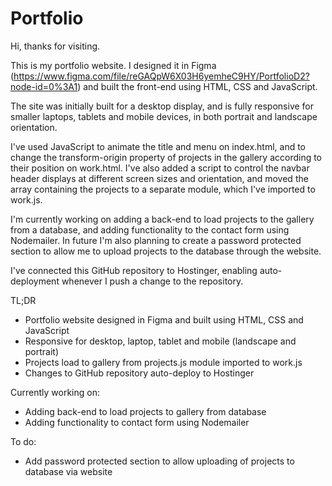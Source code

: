 # Portfolio

Hi, thanks for visiting.

This is my portfolio website.  I designed it in Figma (https://www.figma.com/file/reGAQpW6X03H6yemheC9HY/PortfolioD2?node-id=0%3A1) and built the front-end using HTML, CSS and JavaScript.

The site was initially built for a desktop display, and is fully responsive for smaller laptops, tablets and mobile devices, in both portrait and landscape orientation.

I've used JavaScript to animate the title and menu on index.html, and to change the transform-origin property of projects in the gallery according to their position on work.html.  I've also added a script to control the navbar header displays at different screen sizes and orientation, and moved the array containing the projects to a separate module, which I've imported to work.js.

I'm currently working on adding a back-end to load projects to the gallery from a database, and adding functionality to the contact form using Nodemailer.  In future I'm also planning to create a password protected section to allow me to upload projects to the database through the website.

I've connected this GitHub repository to Hostinger, enabling auto-deployment whenever I push a change to the repository.

TL;DR

* Portfolio website designed in Figma and built using HTML, CSS and JavaScript
* Responsive for desktop, laptop, tablet and mobile (landscape and portrait)
* Projects load to gallery from projects.js module imported to work.js
* Changes to GitHub repository auto-deploy to Hostinger

Currently working on:
* Adding back-end to load projects to gallery from database
* Adding functionality to contact form using Nodemailer

To do:
* Add password protected section to allow uploading of projects to database via website

